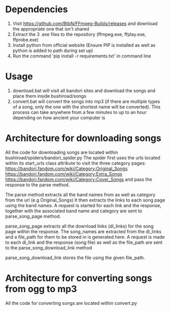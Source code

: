 # Dependencies

1. Visit https://github.com/BtbN/FFmpeg-Builds/releases and download the appropriate one that isn't shared
2. Extract the 3 .exe files to the repository (ffmpeg.exe, ffplay.exe, ffprobe.exe)
3. Install python from official website (Ensure PIP is installed as well as python is added to path during set up)
4. Run the command 'pip install -r requirements.txt' in command line

# Usage

1. download.bat will visit all bandori sites and download the songs and place them inside bushiroad/songs
2. convert.bat will convert the songs into mp3 (if there are multiple types of a song, only the one with the shortest name will be converted). This process can take anywhere from a few minutes to up to an hour depending on how ancient your computer is

# Architecture for downloading songs

All the code for downloading songs are located within bushiroad/spiders/bandori_spider.py
The spider first uses the urls located within its start_urls class attribute to visit the three category pages:
https://bandori.fandom.com/wiki/Category:Original_Songs
https://bandori.fandom.com/wiki/Category:Extra_Songs
https://bandori.fandom.com/wiki/Category:Cover_Songs
and pass the response to the parse method.

The parse method extracts all the band names from as well as category from the url (e.g Original_Songs)
It then extracts the links to each song page using the band names. A request is started for each link and the response,
together with the associated band name and category are sent to parse_song_page method.

parse_song_page extracts all the download links (dl_links) for the song page within the response.
The song_names are extracted from the dl_links and a file_path for them to be stored in is generated here.
A request is made to each dl_link and the response (song file) as well as the file_path are sent to the parse_song_download_link method

parse_song_download_link stores the file using the given file_path.

# Architecture for converting songs from ogg to mp3

All the code for converting songs are located within convert.py
